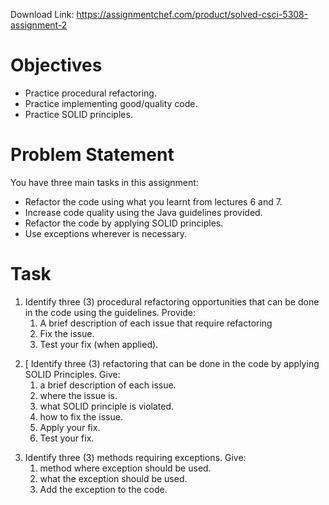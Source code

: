 Download Link: https://assignmentchef.com/product/solved-csci-5308-assignment-2
<br>



<h1>Objectives</h1>

<ul>

 <li>Practice procedural refactoring.</li>

 <li>Practice implementing good/quality code.</li>

 <li>Practice SOLID principles.</li>

</ul>




<h1>Problem Statement</h1>

You have three main tasks in this assignment:

<ul>

 <li>Refactor the code using what you learnt from lectures 6 and 7.</li>

 <li>Increase code quality using the Java guidelines provided.</li>

 <li>Refactor the code by applying SOLID principles.</li>

 <li>Use exceptions wherever is necessary.</li>

</ul>

<h1>Task</h1>

<ol>

 <li>Identify three (3) procedural refactoring opportunities that can be done in the code using the guidelines. Provide:

  <ol>

   <li>A brief description of each issue that require refactoring</li>

   <li>Fix the issue.</li>

   <li>Test your fix (when applied).</li>

  </ol></li>

</ol>




<ol start="2">

 <li>[ Identify three (3) refactoring that can be done in the code by applying SOLID Principles. Give:

  <ol>

   <li>a brief description of each issue.</li>

   <li>where the issue is.</li>

   <li>what SOLID principle is violated.</li>

   <li>how to fix the issue.</li>

   <li>Apply your fix.</li>

   <li>Test your fix.</li>

  </ol></li>

</ol>




<ol start="3">

 <li> Identify three (3) methods requiring exceptions. Give:

  <ol>

   <li>method where exception should be used.</li>

   <li>what the exception should be used.</li>

   <li>Add the exception to the code.</li>

  </ol></li>

</ol>





